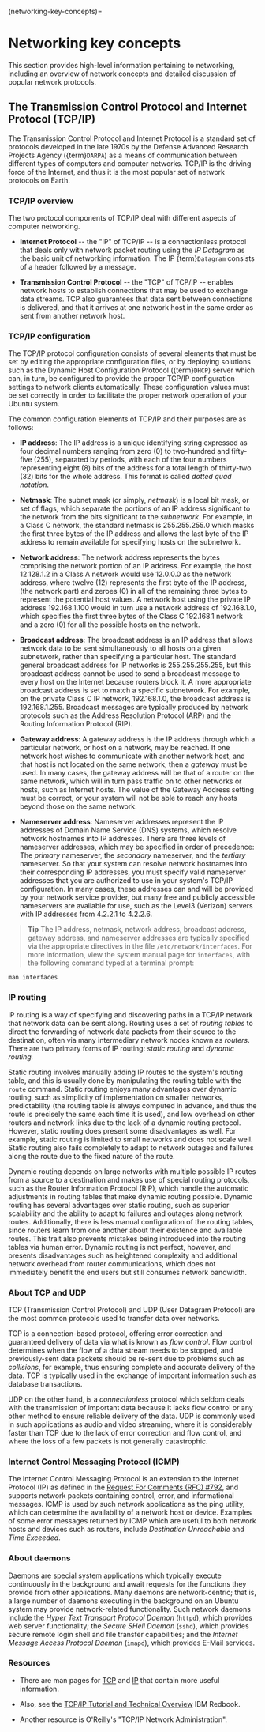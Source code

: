 (networking-key-concepts)=
# Networking key concepts

This section provides high-level information pertaining to networking, including an overview of network concepts and detailed discussion of popular network protocols.

## The Transmission Control Protocol and Internet Protocol (TCP/IP)

The Transmission Control Protocol and Internet Protocol is a standard set of protocols developed in the late 1970s by the Defense Advanced Research Projects Agency ({term}`DARPA`) as a means of communication between different types of computers and computer networks. TCP/IP is the driving force of the Internet, and thus it is the most popular set of network protocols on Earth.

### TCP/IP overview

The two protocol components of TCP/IP deal with different aspects of computer networking.

- **Internet Protocol** -- the "IP" of TCP/IP -- is a connectionless protocol that deals only with network packet routing using the *IP Datagram* as the basic unit of networking information. The IP {term}`Datagram` consists of a header followed by a message.

- **Transmission Control Protocol** -- the "TCP" of TCP/IP -- enables network hosts to establish connections that may be used to exchange data streams. TCP also guarantees that data sent between connections is delivered, and that it arrives at one network host in the same order as sent from another network host.

### TCP/IP configuration

The TCP/IP protocol configuration consists of several elements that must be set by editing the appropriate configuration files, or by deploying solutions such as the Dynamic Host Configuration Protocol ({term}`DHCP`) server which can, in turn, be configured to provide the proper TCP/IP configuration settings to network clients automatically. These configuration values must be set correctly in order to facilitate the proper network operation of your Ubuntu system.

The common configuration elements of TCP/IP and their purposes are as follows:

- **IP address**: The IP address is a unique identifying string expressed as four decimal numbers ranging from zero (0) to two-hundred and fifty-five (255), separated by periods, with each of the four numbers representing eight (8) bits of the address for a total length of thirty-two (32) bits for the whole address. This format is called *dotted quad notation*.

- **Netmask**: The subnet mask (or simply, *netmask*) is a local bit mask, or set of flags, which separate the portions of an IP address significant to the network from the bits significant to the *subnetwork*. For example, in a Class C network, the standard netmask is 255.255.255.0 which masks the first three bytes of the IP address and allows the last byte of the IP address to remain available for specifying hosts on the subnetwork.

- **Network address**: The network address represents the bytes comprising the network portion of an IP address. For example, the host 12.128.1.2 in a Class A network would use 12.0.0.0 as the network address, where twelve (12) represents the first byte of the IP address, (the network part) and zeroes (0) in all of the remaining three bytes to represent the potential host values. A network host using the private IP address 192.168.1.100 would in turn use a network address of 192.168.1.0, which specifies the first three bytes of the Class C 192.168.1 network and a zero (0) for all the possible hosts on the network.

- **Broadcast address**: The broadcast address is an IP address that allows network data to be sent simultaneously to all hosts on a given subnetwork, rather than specifying a particular host. The standard general broadcast address for IP networks is 255.255.255.255, but this broadcast address cannot be used to send a broadcast message to every host on the Internet because routers block it. A more appropriate broadcast address is set to match a specific subnetwork. For example, on the private Class C IP network, 192.168.1.0, the broadcast address is 192.168.1.255. Broadcast messages are typically produced by network protocols such as the Address Resolution Protocol (ARP) and the Routing Information Protocol (RIP).

- **Gateway address**: A gateway address is the IP address through which a particular network, or host on a network, may be reached. If one network host wishes to communicate with another network host, and that host is not located on the same network, then a *gateway* must be used. In many cases, the gateway address will be that of a router on the same network, which will in turn pass traffic on to other networks or hosts, such as Internet hosts. The value of the Gateway Address setting must be correct, or your system will not be able to reach any hosts beyond those on the same network.

- **Nameserver address**: Nameserver addresses represent the IP addresses of Domain Name Service (DNS) systems, which resolve network hostnames into IP addresses. There are three levels of nameserver addresses, which may be specified in order of precedence: The *primary* nameserver, the *secondary* nameserver, and the *tertiary* nameserver. So that your system can resolve network hostnames into their corresponding IP addresses, you must specify valid nameserver addresses that you are authorized to use in your system's TCP/IP configuration. In many cases, these addresses can and will be provided by your network service provider, but many free and publicly accessible nameservers are available for use, such as the Level3 (Verizon) servers with IP addresses from 4.2.2.1 to 4.2.2.6.
    
> **Tip**
> The IP address, netmask, network address, broadcast address, gateway address, and nameserver addresses are typically specified via the appropriate directives in the file `/etc/network/interfaces`. For more information, view the system manual page for `interfaces`, with the following command typed at a terminal prompt:
```
man interfaces
```

### IP routing

IP routing is a way of specifying and discovering paths in a TCP/IP network that network data can be sent along. Routing uses a set of *routing tables* to direct the forwarding of network data packets from their source to the destination, often via many intermediary network nodes known as *routers*. There are two primary forms of IP routing: *static routing* and *dynamic routing.*

Static routing involves manually adding IP routes to the system's routing table, and this is usually done by manipulating the routing table with the `route` command. Static routing enjoys many advantages over dynamic routing, such as simplicity of implementation on smaller networks, predictability (the routing table is always computed in advance, and thus the route is precisely the same each time it is used), and low overhead on other routers and network links due to the lack of a dynamic routing protocol. However, static routing does present some disadvantages as well. For example, static routing is limited to small networks and does not scale well. Static routing also fails completely to adapt to network outages and failures along the route due to the fixed nature of the route.

Dynamic routing depends on large networks with multiple possible IP routes from a source to a destination and makes use of special routing protocols, such as the Router Information Protocol (RIP), which handle the automatic adjustments in routing tables that make dynamic routing possible. Dynamic routing has several advantages over static routing, such as superior scalability and the ability to adapt to failures and outages along network routes. Additionally, there is less manual configuration of the routing tables, since routers learn from one another about their existence and available routes. This trait also prevents mistakes being introduced into the routing tables via human error. Dynamic routing is not perfect, however, and presents disadvantages such as heightened complexity and additional network overhead from router communications, which does not immediately benefit the end users but still consumes network bandwidth.

### About TCP and UDP

TCP (Transmission Control Protocol) and UDP (User Datagram Protocol) are the most common protocols used to transfer data over networks.

TCP is a connection-based protocol, offering error correction and guaranteed delivery of data via what is known as *flow control*. Flow control determines when the flow of a data stream needs to be stopped, and previously-sent data packets should be re-sent due to problems such as *collisions*, for example, thus ensuring complete and accurate delivery of the data. TCP is typically used in the exchange of important information such as database transactions.

UDP on the other hand, is a *connectionless* protocol which seldom deals with the transmission of important data because it lacks flow control or any other method to ensure reliable delivery of the data. UDP is commonly used in such applications as audio and video streaming, where it is considerably faster than TCP due to the lack of error correction and flow control, and where the loss of a few packets is not generally catastrophic.

### Internet Control Messaging Protocol (ICMP)

The Internet Control Messaging Protocol is an extension to the Internet Protocol (IP) as defined in the [Request For Comments (RFC) \#792](https://www.rfc-editor.org/rfc/rfc792), and supports network packets containing control, error, and informational messages. ICMP is used by such network applications as the ping utility, which can determine the availability of a network host or device. Examples of some error messages returned by ICMP which are useful to both network hosts and devices such as routers, include *Destination Unreachable* and *Time Exceeded*.

### About daemons

Daemons are special system applications which typically execute continuously in the background and await requests for the functions they provide from other applications. Many daemons are network-centric; that is, a large number of daemons executing in the background on an Ubuntu system may provide network-related functionality. Such network daemons include the *Hyper Text Transport Protocol Daemon* (`httpd`), which provides web server functionality; the *Secure SHell Daemon* (`sshd`), which provides secure remote login shell and file transfer capabilities; and the *Internet Message Access Protocol Daemon* (`imapd`), which provides E-Mail services.

### Resources

  - There are man pages for [TCP](https://manpages.ubuntu.com/manpages/focal/en/man7/tcp.7.html) and [IP](http://manpages.ubuntu.com/manpages/focal/man7/ip.7.html) that contain more useful information.

  - Also, see the [TCP/IP Tutorial and Technical Overview](http://www.redbooks.ibm.com/abstracts/gg243376.html) IBM Redbook.

  - Another resource is O'Reilly's "TCP/IP Network Administration".
